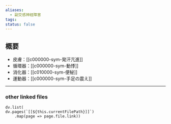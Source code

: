 ```yaml
---
aliases:
  - 副交感神経障害
tags: 
status: false
---
```

## 概要
- 皮膚：[[c000000-sym-発汗亢進]]
- 循環器：[[c000000-sym-動悸]]
- 消化器：[[c010000-sym-便秘]]
- 運動器：[[c000000-sym-手足の震え]]
---
### other linked files
```dataviewjs
dv.list(
dv.pages(`[[${this.currentFilePath}]]`)
	.map(page => page.file.link))
```
